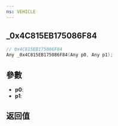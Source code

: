 ```yaml
---
ns: VEHICLE
---
```

## _0x4C815EB175086F84

```c
// 0x4C815EB175086F84
Any _0x4C815EB175086F84(Any p0, Any p1);
```


## 參數
* **p0**: 
* **p1**: 

## 返回值
